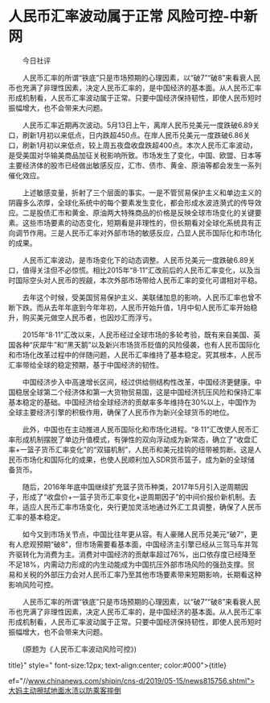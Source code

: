 # 人民币汇率波动属于正常 风险可控-中新网

　　今日社评

　　人民币汇率的所谓“铁底”只是市场预期的心理因素，以“破7”“破8”来看衰人民币也充满了非理性因素，决定人民币汇率的，是中国经济的基本面。从人民币汇率形成机制看，人民币汇率波动属于正常。只要中国经济保持韧性，即使人民币短时振幅增大，也不会带来大问题。

　　人民币汇率近期再次波动。5月13日上午，离岸人民币兑美元一度跌破6.89关口，刷新1月初以来低点，日内跌超450点。在岸人民币兑美元一度跌破6.86关口，刷新1月初以来低点，较上周五夜盘收盘跌超400点。本次人民币汇率波动，是受美国对华输美商品加征关税影响所致。市场发生了变化，中国、欧盟、日本等主要经济体的股市已经做出敏感反应，汇市、债市、黄金、原油等都会发生一系列催化效应。

　　上述敏感变量，折射了三个层面的事实。一是不管贸易保护主义和单边主义的阴霾多么浓厚，全球化系统中的每个要素发生变化，都会形成水波涟漪式的传导效应。二是股债汇市和黄金、原油两大特殊商品的价格是反映全球市场变化的关键要素。这些市场要素的动态变化，短期看是非理性的，但长期看对全球化系统具有正向调节作用。三是人民币汇率对外部市场的敏感反应，凸显人民币国际化和市场化的成果。

　　人民币汇率波动，是市场变化下的动态调整。人民币兑美元一度跌破6.89关口，值得关注但不必惊慌。相比2015年“8·11”汇改前后的人民币汇率变化，以及当时国际空头对人民币的觊觎，本次外部市场带给人民币汇率的变化可谓相对平稳。

　　去年这个时候，受美国贸易保护主义、美联储加息的影响，人民币汇率也曾不断下跌。而从去年年底到今年年初，人民币开始升值，1月中旬人民币汇率开始稳升，购买美元做空人民币者，也因炒汇而浮亏。

　　2015年“8·11”汇改以来，人民币经过全球市场的多轮考验，既有来自美国、英国各种“灰犀牛”和“黑天鹅”以及新兴市场货币贬值的风险侵袭，也有人民币国际化和市场化改革过程中的伴随问题，人民币汇率维持了基本稳定。究其根本，人民币汇率带给全球的稳定预期，基于中国经济的韧性。

　　中国经济步入中高速增长区间，经过供给侧结构性改革，中国经济更健康。中国稳居全球第二个经济体和第一大货物贸易国，这是中国经济抗压风险和保持汇率基本稳定的基础。中国经济给全球经济的贡献率多年维持在30%以上，中国作为全球主要经济引擎的积极作用，确保了人民币作为新兴全球货币的地位。

　　此外，中国也在主动推进人民币国际化和市场化进程。“8·11”汇改使人民币汇率形成机制摆脱了单边升值模式，有弹性的双向浮动成为新常态，确立了“收盘汇率+一篮子货币汇率变化”的“双锚机制”，人民币和美元挂钩的纽带被剪断。这是人民币市场化和国际化的成果，也使人民顺利加入SDR货币篮子，成为新的全球储备货币。

　　随后，2016年年底中国继续扩充篮子货币种类，2017年5月引入逆周期因子，形成了“收盘价+一篮子货币汇率变化+逆周期因子”的中间价报价新机制。去年，适应人民币汇率市场变化，央行更加灵活地通过外汇工具调整，确保了人民币汇率的基本稳定。

　　如今又到市场关节点，中国比往年更从容。有人豪赌人民币兑美元“破7”，更有人悲观预期“破8”，但市场需要看基本面，中国经济主引擎已经从三驾马车并驾齐驱转化为消费为主。消费对中国经济的贡献率超过76%，出口依存度已经降至不足18%，内需动力形成的内生动能成为中国抗压外部市场风险的强劲支撑。贸易和关税的外部压力会对人民币汇率乃至其他市场要素带来短期影响，长期看这种影响风险可控。

　　人民币汇率的所谓“铁底”只是市场预期的心理因素，以“破7”“破8”来看衰人民币也充满了非理性因素，决定人民币汇率的，是中国经济的基本面。从人民币汇率形成机制看，人民币汇率波动属于正常。只要中国经济保持韧性，即使人民币短时振幅增大，也不会带来大问题。

　　(原题为《人民币汇率波动风险可控》)

title}" style=" font-size:12px; text-align:center; color:#000">{title}

ef="//www.chinanews.com/shipin/cns-d/2019/05-15/news815756.shtml">大妈主动擦拭地面水渍以防乘客摔倒
